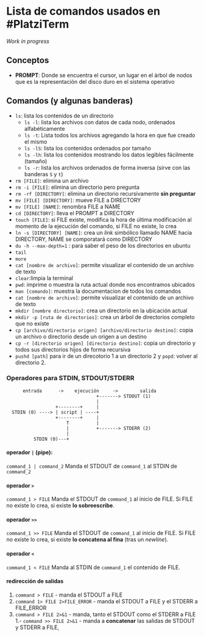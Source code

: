 # Lista de comandos usados en #PlatziTerm

_Work in progress_

## Conceptos
- **PROMPT**: Donde se encuentra el cursor, un lugar en el árbol de nodos que es la representación del disco duro en el sistema operativo

## Comandos (y algunas banderas)

- `ls`: lista los contenidos de un directorio
  - `ls -l`: lista los archivos con datos de cada nodo, ordenados alfabéticamente
  - `ls -t`: Lista todos los archivos agregando la hora en que fue creado el mismo
  - `ls -lS`: lista los contenidos ordenados por tamaño
  - `ls -lh`: lista los contenidos mostrando los datos legibles fácilmente (tamaño)
  - `ls -r`: lista los archivos ordenados de forma inversa (sirve con las banderas `S` y `t`)
- `rm [FILE]`: elimina un archivo
- `rm -i [FILE]`: elimina un directorio pero pregunta
- `rm -rf [DIRECTORY]`: elimina un directorio recursivamente **sin preguntar**
- `mv [FILE] [DIRECTORY]`: mueve FILE a DIRECTORY
- `mv [FILE] [NAME]`: renombra FILE a NAME
- `cd [DIRECTORY]`: lleva el PROMPT a DIRECTORY
- `touch [FILE]`: si FILE existe, modifica la hora de última modificación al momento de la ejecución del comando, si FILE no existe, lo crea
- `ln -s [DIRECTORY] [NAME]`: crea un _link_ simbólico llamado NAME hacia DIRECTORY, NAME se comporatará como DIRECTORY
- `du -h --max-depth=1` : para saber el peso de los directorios en ubuntu
- `tail`
- `more`
- `cat [nombre de archivo]`: permite visualizar el contenido de un archivo de texto
- `clear`:limpia la terminal
- `pwd`: imprime o muestra la ruta actual donde nos encontramos ubicados
- `man [comando]`: muestra la documentacion de todos los comandos
- `cat [nombre de archivo]`: permite visualizar el contenido de un archivo de texto
- `mkdir [nombre directorio]`: crea un directorio en la ubicación actual
- `mkdir -p [ruta de directorios]`: crea un árbol de directorios completo que no existe
- `cp [archivo/directorio origen] [archivo/directorio destino]`: copia un archivo o directorio desde un origen a un destino
- `cp -r [directorio origen] [directorio destino]`: copia un directorio y todos sus directorios hijos de forma recursiva
- `pushd [path]` para ir de un direcotorio 1 a un directorio 2 y `popd`: volver al directorio 2.

### Operadores para STDIN, STDOUT/STDERR
`````
      entrada      ->    ejecución     ->        salida
                                 +-------> STDOUT (1)
                                 |
                  +--------+     |
  STDIN (0) ----> | script | ----+
                  +--------+     |
                      T          |
                      |          +-------> STDERR (2)
                      |
          STDIN (0)---+
`````

#### operador `|` (pipe):
`command_1 | command_2`
Manda el STDOUT de `command_1` al STDIN de `command_2`

#### operador `>`
`command_1 > FILE`
Manda el STDOUT de `command_1` al inicio de FILE. Si FILE no existe lo crea, si existe **lo sobreescribe**.

#### operador `>>`
`command_1 >> FILE`
Manda el STDOUT de `command_1` al inicio de FILE. Si FILE no existe lo crea, si existe **lo concatena al fina** (tras un _newline_).

#### operador `<`
`command_1 < FILE`
Manda al STDIN de `command_1` el contenido de FILE.

#### redirección de salidas
1. `command > FILE` - manda el STDOUT a FILE
1. `command 1> FILE 2>FILE_ERROR` - manda el STDOUT a FILE y el STDERR a FILE_ERROR
1. `command > FILE 2>&1` - manda, tanto el STDOUT como el STDERR a FILE
1.- `command >> FILE 2>&1` - manda a **concatenar** las salidas de STDOUT y STDERR a FILE,
